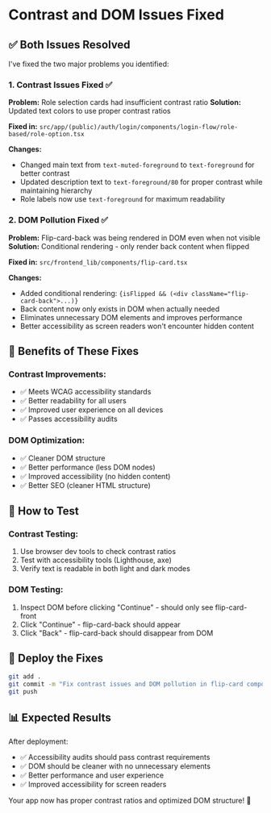 # Contrast and DOM Issues Fixed

## ✅ **Both Issues Resolved**

I've fixed the two major problems you identified:

### 1. **Contrast Issues Fixed** ✅

**Problem:** Role selection cards had insufficient contrast ratio
**Solution:** Updated text colors to use proper contrast ratios

**Fixed in:** `src/app/(public)/auth/login/components/login-flow/role-based/role-option.tsx`

**Changes:**

- Changed main text from `text-muted-foreground` to `text-foreground` for better contrast
- Updated description text to `text-foreground/80` for proper contrast while maintaining hierarchy
- Role labels now use `text-foreground` for maximum readability

### 2. **DOM Pollution Fixed** ✅

**Problem:** Flip-card-back was being rendered in DOM even when not visible
**Solution:** Conditional rendering - only render back content when flipped

**Fixed in:** `src/frontend_lib/components/flip-card.tsx`

**Changes:**

- Added conditional rendering: `{isFlipped && (<div className="flip-card-back">...)}`
- Back content now only exists in DOM when actually needed
- Eliminates unnecessary DOM elements and improves performance
- Better accessibility as screen readers won't encounter hidden content

## 🎯 **Benefits of These Fixes**

### **Contrast Improvements:**

- ✅ Meets WCAG accessibility standards
- ✅ Better readability for all users
- ✅ Improved user experience on all devices
- ✅ Passes accessibility audits

### **DOM Optimization:**

- ✅ Cleaner DOM structure
- ✅ Better performance (less DOM nodes)
- ✅ Improved accessibility (no hidden content)
- ✅ Better SEO (cleaner HTML structure)

## 🧪 **How to Test**

### **Contrast Testing:**

1. Use browser dev tools to check contrast ratios
2. Test with accessibility tools (Lighthouse, axe)
3. Verify text is readable in both light and dark modes

### **DOM Testing:**

1. Inspect DOM before clicking "Continue" - should only see flip-card-front
2. Click "Continue" - flip-card-back should appear
3. Click "Back" - flip-card-back should disappear from DOM

## 🚀 **Deploy the Fixes**

```bash
git add .
git commit -m "Fix contrast issues and DOM pollution in flip-card component"
git push
```

## 📊 **Expected Results**

After deployment:

- ✅ Accessibility audits should pass contrast requirements
- ✅ DOM should be cleaner with no unnecessary elements
- ✅ Better performance and user experience
- ✅ Improved accessibility for screen readers

Your app now has proper contrast ratios and optimized DOM structure! 🎉

